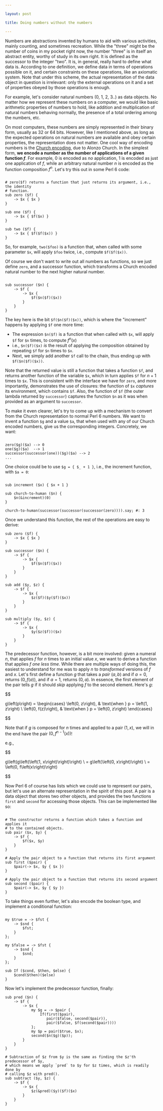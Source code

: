 ```yaml
---

layout: post

title: Doing numbers without the numbers

---
```


Numbers are abstractions invented by humans to aid with various activities,
mainly counting, and sometimes recreation. While the "three" might be the number
of coins in my pocket right now, the number "three" is in itself an abstract
entity, worthy of study in its own right. It is defined as the successor to the
integer "two". It is, in general, really hard to define what data is. According
to one definition, we define data in terms of operations possible on it, and
certain constraints on these operations, like an axiomatic system. Note that
under this scheme, the actual representation of the data object in question is
irrelevant: only the external operations on it and a set of properties obeyed by
those operations is enough.

For example, let's consider natural numbers (0, 1, 2, 3..) as data objects. No
matter how we represent these numbers on a computer, we would like basic
arithmetic properties of numbers to hold, like addition and multiplication of
natural numbers behaving normally, the presence of a total ordering among the
numbers, etc.

On most computers, these numbers are simply represented in their binary form,
usually as 32 or 64 bits. However, like I mentioned above, as long as the
expected operations on natural numbers are available and obey certain
properties, the representation does not matter. One cool way of encoding numbers
is the [Church encoding][1], due to Alonzo Church. In the simplest form, **we
encode a number as the number of applications of a given function $f$**. For
example, $0$ is encoded as _no_ application, $1$ is encoded as just one
application of $f$, while an arbitrary natural number $n$ is encoded as the
function composition $f^n$. Let's try this out in some Perl 6 code:

```perl6

# zero($f) returns a function that just returns its argument, i.e., the identity
# function.
sub zero ($f) {
    -> $x { $x }
}

sub one ($f) {
    -> $x { $f($x) }
}

sub two ($f) {
    -> $x { $f($f($x)) }
}

```

So, for example, `two($foo)` is a function that, when called with some parameter
`$x`, will apply `$foo` twice, i.e., compute `$f($f($x))`.

Of course we don't want to write out all numbers as functions, so we just define
`zero`, and a successor function, which transforms a Church encoded natural
number to the next higher natural number.

```perl6

sub successor ($n) {
    -> $f {
        -> $x {
            $f($n($f)($x))
        }
    }
}

```

The key here is the bit `$f($n($f)($x))`, which is where the "increment" happens
by applying `$f` one more time:

- The expression `$n($f)` is a function that when called with `$x`, will apply
  `$f` for `$n` times, to compute $f^n\left(x\right)$
- i.e., `$n($f)($x)` _is_ the result of applying the composition obtained by
  repeating `$f` for `$n` times to `$x`.
- Next, we simply add another `$f` call to the chain, thus ending up with
  `$f($n($f)($x))`.

Note that the returned value is still a function that takes a function `$f`, and
returns another function of the variable `$x`, which in turn applies `$f` for
$n+1$ times to `$x`. This is consistent with the interface we have for `zero`,
and more importantly, demonstrates the use of closures: the function of `$x`
_captures_ its environment, which contains `$f`. Also, the function of `$f` (the
outer lambda returned by `successor`) captures the function `$n` as it was when
provided as an argument to `successor`.

To make it even clearer, let's try to come up with a mechanism to convert from
the Church representation to normal Perl 6 numbers. We want to invent a function
`$g` and a value `$a`, that when used with any of our Church encoded numbers,
give us the corresponding integers. Concretely, we want:

```perl6

zero($g)($a) --> 0
one($g)($a)  --> 1
successor(successor(one))($g)($a) --> 2
...

```

One choice could be to use `$g = { $_ + 1 }`, i.e., the increment function, with
`$a = 0`:

```perl6

sub increment ($x) { $x + 1 }

sub church-to-human ($n) {
    $n(&increment)(0)
}

church-to-human(successor(successor(successor(zero)))).say; #: 3

```

Once we understand this function, the rest of the operations are easy to derive:

```perl6
sub zero ($f) {
    -> $x { $x }
}

sub successor ($n) {
    -> $f {
        -> $x {
            $f($n($f)($x))
        }
    }
}

sub add ($y, $z) {
    -> $f {
        -> $x {
            $z($f)($y($f)($x))
        }
    }
}

sub multiply ($y, $z) {
    -> $f {
        -> $x {
            $y($z($f))($x)
        }
    }
}
```

The predecessor function, however, is a bit more involved: given a numeral $n$,
that applies $f$ for $n$ times to an initial value $x$, we want to derive a
function that applies $f$ _one less time_. While there are multiple ways of
doing this, the easiest to understand for me was to apply $n$ to _transformed_
versions of $f$ and $x$. Let's first define a function $g$ that takes a _pair_
$\left(a, b\right)$ and if $a=0$, returns $\left(0, f(a)\right)$, and if $a=1$,
returns $\left(0, a\right)$. In essence, the first element of the pair tells $g$
if it should _skip_ applying $f$ to the second element. Here's $g$:
    
$$

g\left(p\right) =
\begin{cases}
 \left(0, z\right), & \text{when } p = \left(1, z\right) \\
 \left(0, f(z)\right), & \text{when } p = \left(0, z\right)
\end{cases}

$$

Note that if $g$ is composed for $n$ times and applied to a pair $\left(1,
x\right)$, we will in the end have the pair $\left(0,
f^{n-1}\left(x\right)\right)$!

e.g.,

$$

g\left(g\left(\left(1, x\right)\right)\right) \\
= g\left(\left(0, x\right)\right) \\
= \left(0, f\left(x\right)\right)

$$

Now Perl 6 of course has lists which we could use to represent our pairs, but
let's use an alternate representation in the spirit of this post. A pair is
a data object that stores two other objects, and provides the two functions
`first` and `second` for accessing those objects. This can be implemented like
so:

```perl6

# The constructor returns a function which takes a function and applies it
# to the contained objects.
sub pair ($x, $y) {
    -> $f {
        $f($x, $y)
    }
}

# Apply the pair object to a function that returns its first argument
sub first ($pair) {
    $pair(-> $x, $y { $x })
}

# Apply the pair object to a function that returns its second argument
sub second ($pair) {
    $pair(-> $x, $y { $y })
}

```

To take things even further, let's also encode the boolean type, and implement
a conditional function:

```perl6

my $true = -> $fst {
    -> $snd {
        $fst;
    }
};

my $false = -> $fst {
    -> $snd {
        $snd;
    }
};

sub If ($cond, $then, $else) {
    $cond($then)($else)
}
```

Now let's implement the predecessor function, finally:

```perl6
sub pred ($n) {
    -> $f {
        -> $x {
            my $g = -> $pair {
                If(first($pair),
                   pair($false, second($pair)),
                   pair($false, $f(second($pair))))
            };
            my $p = pair($true, $x);
            second($n($g)($p));
        }
    }
}

# Subtraction of $z from $y is the same as finding the $z'th predecessor of $y,
# which means we apply `pred` to $y for $z times, which is readily done by
# calling $z with pred().
sub subtract ($y, $z) {
    -> $f {
        -> $x {
            $z(&pred)($y)($f)($x)
        }
    }
}

```


[1]: https://en.wikipedia.org/wiki/Church_encoding 

